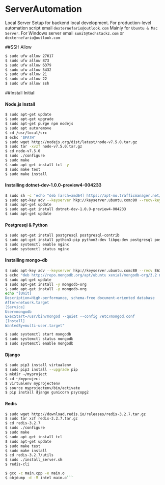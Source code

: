 # ServerAutomation
Local Server Setup for backend local development. For production-level automation script email ```dexternefario@outlook.com```
Mainly for ```Ubuntu & Mac Server```. For Windows server email ```sumit@techstackz.com``` or ```dexternefario@outlook.com```

##SSH Allow
```bash
$ sudo ufw allow 27017
$ sudo ufw allow 873
$ sudo ufw allow 6379
$ sudo ufw allow 5432
$ sudo ufw allow 21
$ sudo ufw allow 22
$ sudo ufw allow ssh
```

##Install Initial 
#### Node.js Install
```bash
$ sudo apt-get update
$ sudo apt-get upgrade 
$ sudo apt-get purge npm nodejs
$ sudo apt autoremove
$ cd /usr/local/src
$ echo '$PATH'
$ sudo wget http://nodejs.org/dist/latest/node-v7.5.0.tar.gz
$ sudo tar -xvzf node-v7.5.0.tar.gz
$ cd node-v7.5.0
$ sudo ./configure
$ sudo make
$ sudo apt-get install tcl -y
$ sudo make test
$ sudo make install
```
#### Installing dotnet-dev-1.0.0-preview4-004233
```bash
$ sudo sh -c 'echo "deb [arch=amd64] https://apt-mo.trafficmanager.net/repos/dotnet-release/ xenial main" > /etc/apt/sources.list.d/dotnetdev.list'
$ sudo apt-key adv --keyserver hkp://keyserver.ubuntu.com:80 --recv-keys 417A0893
$ sudo apt-get update
$ sudo apt-get install dotnet-dev-1.0.0-preview4-004233
$ sudo apt-get update
```
#### Postgresql & Python
```bash
$ sudo apt-get install postgresql postgresql-contrib
$ sudo apt-get install python3-pip python3-dev libpq-dev postgresql postgresql-contrib nginx
$ sudo systemctl enable nginx
$ sudo systemctl status nginx
```
#### Installing mongo-db
```bash
$ sudo apt-key adv --keyserver hkp://keyserver.ubuntu.com:80 --recv EA312927
$ echo "deb http://repo.mongodb.org/apt/ubuntu xenial/mongodb-org/3.2 multiverse" | sudo tee /etc/apt/sources.list.d/mongodb-org-3.2.list
$ sudo apt-get update
$ sudo apt-get install -y mongodb-org
$ sudo apt-get install -y mongodb-org
echo "[Unit]
Description=High-performance, schema-free document-oriented database
After=network.target
[Service]
User=mongodb
ExecStart=/usr/bin/mongod --quiet --config /etc/mongod.conf
[Install]
WantedBy=multi-user.target"

$ sudo systemctl start mongodb
$ sudo systemctl status mongodb
$ sudo systemctl enable mongodb
```
#### Django
```bash
$ sudo pip3 install virtualenv
$ sudo pip3 install --upgrade pip
$ mkdir ~/myproject
$ cd ~/myproject
$ virtualenv myprojectenv
$ source myprojectenv/bin/activate
$ pip install django gunicorn psycopg2
```

#### Redis
```bash
$ sudo wget http://download.redis.io/releases/redis-3.2.7.tar.gz
$ sudo tar xzf redis-3.2.7.tar.gz
$ cd redis-3.2.7
$ sudo ./configure
$ sudo make 
$ sudo apt-get install tcl
$ sudo apt-get update
$ sudo make test
$ sudo make install 
$ cd redis-3.2.7/utils
$ sudo ./install_server.sh 
$ redis-cli
```
```bash 
$ gcc -c main.cpp -o main.o
$ objdump -d -M intel main.o```

